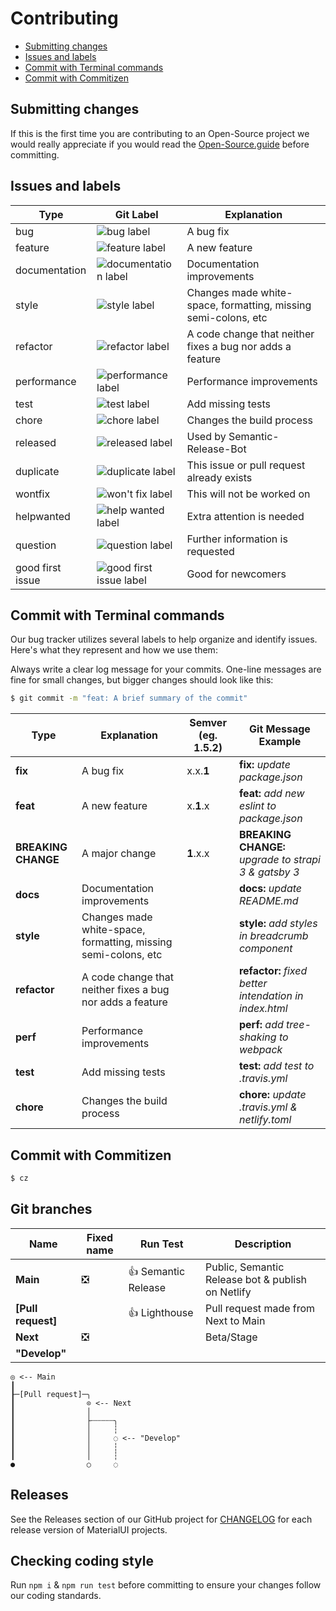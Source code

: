 # Contributing

- [Submitting changes](#submitting-changes)
- [Issues and labels](#issues-and-labels)
- [Commit with Terminal commands](commit-with-terminal-commands)
- [Commit with Commitizen](#commit-with-commitizen)

## Submitting changes

If this is the first time you are contributing to an Open-Source project we would really appreciate if you would read the [Open-Source.guide](https://opensource.guide/) before committing.

## Issues and labels

| Type             | Git Label                                                      | Explanation                                                    |
| ---------------- | -------------------------------------------------------------- | -------------------------------------------------------------- |
| bug              | ![bug label](docs/img/label-bug.png)                           | A bug fix                                                      |
| feature          | ![feature label](docs/img/label-feature.png)                   | A new feature                                                  |
| documentation    | ![documentation label](docs/img/label-documentation.png)       | Documentation improvements                                     |
| style            | ![style label](docs/img/label-style.png)                       | Changes made white-space, formatting, missing semi-colons, etc |
| refactor         | ![refactor label](docs/img/label-refactor.png)                 | A code change that neither fixes a bug nor adds a feature      |
| performance      | ![performance label](docs/img/label-performance.png)           | Performance improvements                                       |
| test             | ![test label](docs/img/label-test.png)                         | Add missing tests                                              |
| chore            | ![chore label](docs/img/label-chore.png)                       | Changes the build process                                      |
| released         | ![released label](docs/img/label-released.png)                 | Used by Semantic-Release-Bot                                   |
| duplicate        | ![duplicate label](docs/img/label-duplicate.png)               | This issue or pull request already exists                      |
| wontfix          | ![won't fix label](docs/img/label-wontfix.png)                 | This will not be worked on                                     |
| helpwanted       | ![help wanted label](docs/img/label-help-wanted.png)           | Extra attention is needed                                      |
| question         | ![question label](docs/img/label-question.png)                 | Further information is requested                               |
| good first issue | ![good first issue label](docs/img/label-good-first-issue.png) | Good for newcomers                                             |

## Commit with Terminal commands

Our bug tracker utilizes several labels to help organize and identify issues. Here's what they represent and how we use them:

Always write a clear log message for your commits. One-line messages are fine for small changes, but bigger changes should look like this:

```sh
$ git commit -m "feat: A brief summary of the commit"
```

| Type                | Explanation                                                    | Semver (eg. 1.5.2) | Git Message Example                                    |
| ------------------- | -------------------------------------------------------------- | ------------------ | ------------------------------------------------------ |
| **fix**             | A bug fix                                                      | x.x.**1**          | **fix:** _update package.json_                         |
| **feat**            | A new feature                                                  | x.**1**.x          | **feat:** _add new eslint to package.json_             |
| **BREAKING CHANGE** | A major change                                                 | **1**.x.x          | **BREAKING CHANGE:** _upgrade to strapi 3 & gatsby 3_  |
| **docs**            | Documentation improvements                                     |                    | **docs:** _update README.md_                           |
| **style**           | Changes made white-space, formatting, missing semi-colons, etc |                    | **style:** _add styles in breadcrumb component_        |
| **refactor**        | A code change that neither fixes a bug nor adds a feature      |                    | **refactor:** _fixed better intendation in index.html_ |
| **perf**            | Performance improvements                                       |                    | **perf:** _add tree-shaking to webpack_                |
| **test**            | Add missing tests                                              |                    | **test:** _add test to .travis.yml_                    |
| **chore**           | Changes the build process                                      |                    | **chore:** _update .travis.yml & netlify.toml_         |

## Commit with Commitizen

```sh
$ cz
```

## Git branches

| Name               | Fixed name | Run Test            | Description                                       |
| ------------------ | ---------- | ------------------- | ------------------------------------------------- |
| **Main**           | ❎         | 👍 Semantic Release | Public, Semantic Release bot & publish on Netlify |
| **[Pull request]** |            | 👍 Lighthouse       | Pull request made from Next to Main               |
| **Next**           | ❎         |                     | Beta/Stage                                        |
| **"Develop"**      |            |                     |                                                   |

```text
◎ <-- Main
┃
┠─[Pull request]─╮
┃                ⊙ <-- Next
┃                │
┃                ├┄┄┄┄┄╮
┃                │     ┆
┃                │     ◌ <-- "Develop"
┃                │     ┆
┃                │     ┆
●                ○     ◌
```

## Releases

See the Releases section of our GitHub project for [CHANGELOG](https://github.com/odduse/odd-gat/blob/main/CHANGELOG.md) for each release version of MaterialUI projects.

## Checking coding style

Run `npm i` & `npm run test` before committing to ensure your changes follow our coding standards.
